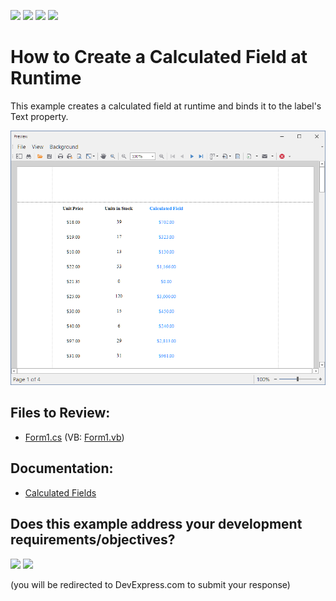<!-- default badges list -->
![](https://img.shields.io/endpoint?url=https://codecentral.devexpress.com/api/v1/VersionRange/128599131/24.2.1%2B)
[![](https://img.shields.io/badge/Open_in_DevExpress_Support_Center-FF7200?style=flat-square&logo=DevExpress&logoColor=white)](https://supportcenter.devexpress.com/ticket/details/E1489)
[![](https://img.shields.io/badge/📖_How_to_use_DevExpress_Examples-e9f6fc?style=flat-square)](https://docs.devexpress.com/GeneralInformation/403183)
[![](https://img.shields.io/badge/💬_Leave_Feedback-feecdd?style=flat-square)](#does-this-example-address-your-development-requirementsobjectives)
<!-- default badges end -->
# How to Create a Calculated Field at Runtime


This example creates a calculated field at runtime and binds it to the label's Text property.

![Report with calculated field](Images/screenshot.png)
## Files to Review:

* [Form1.cs](./CS/UsingCalculatedFields/Form1.cs) (VB: [Form1.vb](./VB/UsingCalculatedFields/Form1.vb))

## Documentation:

- [Calculated Fields](https://docs.devexpress.com/XtraReports/4813/detailed-guide-to-devexpress-reporting/shape-report-data/use-calculated-fields/calculated-fields-overview)
<!-- feedback -->
## Does this example address your development requirements/objectives?

[<img src="https://www.devexpress.com/support/examples/i/yes-button.svg"/>](https://www.devexpress.com/support/examples/survey.xml?utm_source=github&utm_campaign=reporting-winforms-calculated-field-runtime&~~~was_helpful=yes) [<img src="https://www.devexpress.com/support/examples/i/no-button.svg"/>](https://www.devexpress.com/support/examples/survey.xml?utm_source=github&utm_campaign=reporting-winforms-calculated-field-runtime&~~~was_helpful=no)

(you will be redirected to DevExpress.com to submit your response)
<!-- feedback end -->
